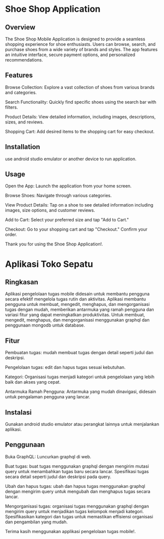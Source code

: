 # Shoe Shop Application

## Overview
The Shoe Shop Mobile Application is designed to provide a seamless shopping experience for shoe enthusiasts. Users can browse, search, and purchase shoes from a wide variety of brands and styles. The app features an intuitive interface, secure payment options, and personalized recommendations.

## Features
Browse Collection: Explore a vast collection of shoes from various brands and categories.

Search Functionality: Quickly find specific shoes using the search bar with filters.

Product Details: View detailed information, including images, descriptions, sizes, and reviews.

Shopping Cart: Add desired items to the shopping cart for easy checkout.

## Installation
use android studio emulator or another device to run application.

## Usage
Open the App:
Launch the application from your home screen.

Browse Shoes:
Navigate through various categories.

View Product Details:
Tap on a shoe to see detailed information including images, size options, and customer reviews.

Add to Cart:
Select your preferred size and tap "Add to Cart."

Checkout:
Go to your shopping cart and tap "Checkout."
Confirm your order.

Thank you for using the Shoe Shop Application!.

# Aplikasi Toko Sepatu

## Ringkasan
Aplikasi pengelolaan tugas mobile didesain untuk membantu pengguna secara efektif mengelola tugas rutin dan aktivitas. Aplikasi membantu pengguna untuk membuat, mengedit, menghapus, dan mengorganisasi tugas dengan mudah, memberikan antarmuka yang ramah pengguna dan variasi fitur yang dapat meningkatkan produktivitas. Untuk membuat, mengedit, menghapus, dan mengorganisasi menggunakan graphql dan penggunaan mongodb untuk database.

## Fitur
Pembuatan tugas: mudah membuat tugas dengan detail seperti judul dan deskripsi.

Pengelolaan tugas: edit dan hapus tugas sesuai kebutuhan.

Kategori: Organisasi tugas menjadi kategori untuk pengelolaan yang lebih baik dan akses yang cepat.

Antarmuka Ramah Pengguna: Antarmuka yang mudah dinavigasi, didesain untuk pengalaman pengguna yang lancar.

## Instalasi
Gunakan android studio emulator atau perangkat lainnya untuk menjalankan aplikasi.

## Penggunaan
Buka GraphQL:
Luncurkan graphql di web.

Buat tugas:
buat tugas menggunakan graphql dengan mengirim mutasi query untuk menambahkan tugas baru secara lancar. Spesifikasi tugas secara detail seperti judul dan deskripsi pada query.

Ubah dan hapus tugas:
ubah dan hapus tugas menggunakan graphql dengan mengirim query untuk mengubah dan menghapus tugas secara lancar.

Mengorganisasi tugas:
organisasi tugas menggunakan graphql dengan mengirim query untuk menjadikan tugas kelompok menjadi kategori. Spesifikasikan kategori dan tugas untuk memastikan effisiensi organisasi dan pengambilan yang mudah.

Terima kasih menggunakan applikasi pengelolaan tugas mobile!.
